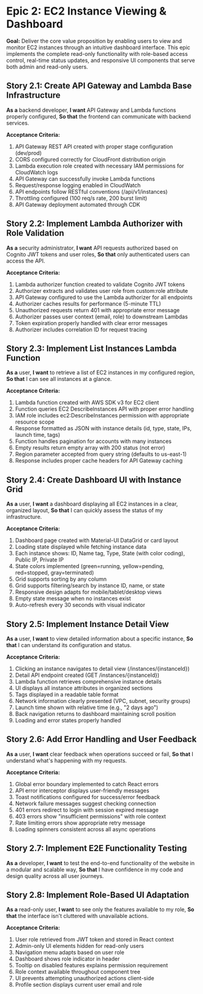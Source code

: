 # Epic 2: EC2 Instance Viewing & Dashboard

**Goal:** Deliver the core value proposition by enabling users to view and monitor EC2 instances through an intuitive dashboard interface. This epic implements the complete read-only functionality with role-based access control, real-time status updates, and responsive UI components that serve both admin and read-only users.

## Story 2.1: Create API Gateway and Lambda Base Infrastructure

**As a** backend developer,
**I want** API Gateway and Lambda functions properly configured,
**So that** the frontend can communicate with backend services.

**Acceptance Criteria:**

1. API Gateway REST API created with proper stage configuration (dev/prod)
2. CORS configured correctly for CloudFront distribution origin
3. Lambda execution role created with necessary IAM permissions for CloudWatch logs
4. API Gateway can successfully invoke Lambda functions
5. Request/response logging enabled in CloudWatch
6. API endpoints follow RESTful conventions (/api/v1/instances)
7. Throttling configured (100 req/s rate, 200 burst limit)
8. API Gateway deployment automated through CDK

## Story 2.2: Implement Lambda Authorizer with Role Validation

**As a** security administrator,
**I want** API requests authorized based on Cognito JWT tokens and user roles,
**So that** only authenticated users can access the API.

**Acceptance Criteria:**

1. Lambda authorizer function created to validate Cognito JWT tokens
2. Authorizer extracts and validates user role from custom:role attribute
3. API Gateway configured to use the Lambda authorizer for all endpoints
4. Authorizer caches results for performance (5-minute TTL)
5. Unauthorized requests return 401 with appropriate error message
6. Authorizer passes user context (email, role) to downstream Lambdas
7. Token expiration properly handled with clear error messages
8. Authorizer includes correlation ID for request tracing

## Story 2.3: Implement List Instances Lambda Function

**As a** user,
**I want** to retrieve a list of EC2 instances in my configured region,
**So that** I can see all instances at a glance.

**Acceptance Criteria:**

1. Lambda function created with AWS SDK v3 for EC2 client
2. Function queries EC2 DescribeInstances API with proper error handling
3. IAM role includes ec2:DescribeInstances permission with appropriate resource scope
4. Response formatted as JSON with instance details (id, type, state, IPs, launch time, tags)
5. Function handles pagination for accounts with many instances
6. Empty results return empty array with 200 status (not error)
7. Region parameter accepted from query string (defaults to us-east-1)
8. Response includes proper cache headers for API Gateway caching

## Story 2.4: Create Dashboard UI with Instance Grid

**As a** user,
**I want** a dashboard displaying all EC2 instances in a clear, organized layout,
**So that** I can quickly assess the status of my infrastructure.

**Acceptance Criteria:**

1. Dashboard page created with Material-UI DataGrid or card layout
2. Loading state displayed while fetching instance data
3. Each instance shows: ID, Name tag, Type, State (with color coding), Public IP, Private IP
4. State colors implemented (green=running, yellow=pending, red=stopped, gray=terminated)
5. Grid supports sorting by any column
6. Grid supports filtering/search by instance ID, name, or state
7. Responsive design adapts for mobile/tablet/desktop views
8. Empty state message when no instances exist
9. Auto-refresh every 30 seconds with visual indicator

## Story 2.5: Implement Instance Detail View

**As a** user,
**I want** to view detailed information about a specific instance,
**So that** I can understand its configuration and status.

**Acceptance Criteria:**

1. Clicking an instance navigates to detail view (/instances/{instanceId})
2. Detail API endpoint created (GET /instances/{instanceId})
3. Lambda function retrieves comprehensive instance details
4. UI displays all instance attributes in organized sections
5. Tags displayed in a readable table format
6. Network information clearly presented (VPC, subnet, security groups)
7. Launch time shown with relative time (e.g., "2 days ago")
8. Back navigation returns to dashboard maintaining scroll position
9. Loading and error states properly handled

## Story 2.6: Add Error Handling and User Feedback

**As a** user,
**I want** clear feedback when operations succeed or fail,
**So that** I understand what's happening with my requests.

**Acceptance Criteria:**

1. Global error boundary implemented to catch React errors
2. API error interceptor displays user-friendly messages
3. Toast notifications configured for success/error feedback
4. Network failure messages suggest checking connection
5. 401 errors redirect to login with session expired message
6. 403 errors show "insufficient permissions" with role context
7. Rate limiting errors show appropriate retry message
8. Loading spinners consistent across all async operations

## Story 2.7: Implement E2E Functionality Testing

**As a** developer,
**I want** to test the end-to-end functionality of the website in a modular and scalable way,
**So that** I have confidence in my code and design quality across all user journeys.

## Story 2.8: Implement Role-Based UI Adaptation

**As a** read-only user,
**I want** to see only the features available to my role,
**So that** the interface isn't cluttered with unavailable actions.

**Acceptance Criteria:**

1. User role retrieved from JWT token and stored in React context
2. Admin-only UI elements hidden for read-only users
3. Navigation menu adapts based on user role
4. Dashboard shows role indicator in header
5. Tooltip on disabled features explains permission requirement
6. Role context available throughout component tree
7. UI prevents attempting unauthorized actions client-side
8. Profile section displays current user email and role
